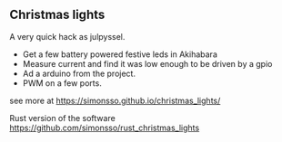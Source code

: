 ## Christmas lights
A very quick hack as julpyssel.

*  Get a few battery powered festive leds in Akihabara
*  Measure  current and find it was low enough to be driven by a gpio
*  Ad a arduino from the project.
*  PWM on a few ports.

see more at https://simonsso.github.io/christmas_lights/

Rust version of the software https://github.com/simonsso/rust_christmas_lights
